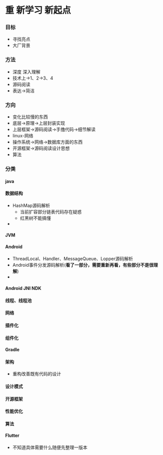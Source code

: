 # 重 新学习 新起点

### 目标

- 寻找亮点
- 大厂背景

### 方法

- 深度 深入理解
- 技术上->1、2->3、4
- 源码阅读
- 表达->简洁

### 方向
- 变化比较慢的东西
- 底层->原理->上层封装实现
- 上层框架->源码阅读->手撸代码->细节解读
- linux-网络
- 操作系统->网络->数据库方面的东西
- 开源框架->源码阅读设计思想
- 算法

### 分类

#### java



#### 数据结构

- HashMap源码解析
  - 当前扩容部分链表代码存在疑惑
  - 红黑树不能搞懂
- 

#### JVM

#### Android

- ThreadLocal、Handler、MessageQueue、Lopper源码解析
- Android事件分发源码解析(**看了一部分，需要重新再看，有些部分不是很理解**)
- 

#### Android JNI NDK

#### 线程、线程池

#### 网络

#### 插件化

#### 组件化

#### Gradle

#### 架构

- 重构改善既有代码的设计

#### 设计模式

#### 开源框架

#### 性能优化

#### 算法

#### Flutter

- 不知道具体需要什么随便先整理一版本



